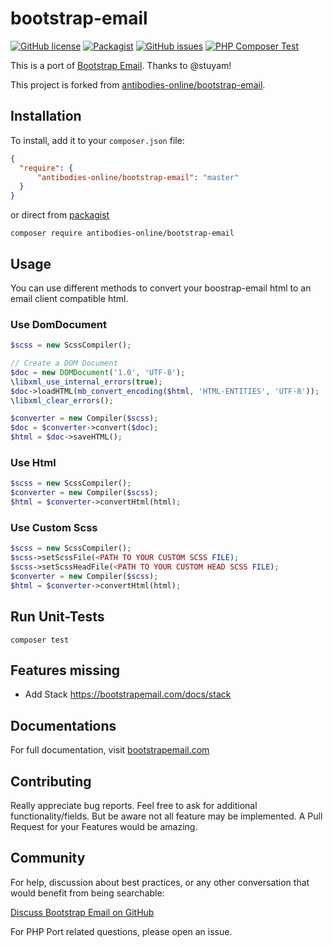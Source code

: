 # bootstrap-email
[![GitHub license](https://img.shields.io/badge/license-MIT-blue.svg)](https://raw.githubusercontent.com/antibodies-online/bootstrap-email/master/LICENSE)
[![Packagist](https://img.shields.io/packagist/v/antibodies-online/bootstrap-email.svg)](https://packagist.org/packages/antibodies-online/bootstrap-email)
[![GitHub issues](https://img.shields.io/github/issues/antibodies-online/bootstrap-email.svg)](https://github.com/antibodies-online/bootstrap-email/issues)
[![PHP Composer Test](https://github.com/antibodies-online/bootstrap-email/actions/workflows/php.yml/badge.svg)](https://github.com/antibodies-online/bootstrap-email/actions/workflows/php.yml)

This is a port of [Bootstrap Email](https://github.com/bootstrap-email/bootstrap-email). Thanks to @stuyam!

This project is forked from [antibodies-online/bootstrap-email](https://github.com/antibodies-online/bootstrap-email).

## Installation

To install, add it to your `composer.json` file:

```json
{
  "require": {
      "antibodies-online/bootstrap-email": "master"
  }
}
```

or direct from [packagist](https://packagist.org/packages/antibodies-online/bootstrap-email)

```shell
composer require antibodies-online/bootstrap-email
```

## Usage

You can use different methods to convert your boostrap-email html to an email client compatible html.

### Use DomDocument

```php
$scss = new ScssCompiler();

// Create a DOM Document
$doc = new DOMDocument('1.0', 'UTF-8');
\libxml_use_internal_errors(true);
$doc->loadHTML(mb_convert_encoding($html, 'HTML-ENTITIES', 'UTF-8'));
\libxml_clear_errors();

$converter = new Compiler($scss);
$doc = $converter->convert($doc);
$html = $doc->saveHTML();
```

### Use Html

```php
$scss = new ScssCompiler();
$converter = new Compiler($scss);
$html = $converter->convertHtml(html);
```

### Use Custom Scss
```php
$scss = new ScssCompiler();
$scss->setScssFile(<PATH TO YOUR CUSTOM SCSS FILE);
$scss->setScssHeadFile(<PATH TO YOUR CUSTOM HEAD SCSS FILE);
$converter = new Compiler($scss);
$html = $converter->convertHtml(html);
```

## Run Unit-Tests
```shell
composer test
```

## Features missing

- Add Stack https://bootstrapemail.com/docs/stack

## Documentations
For full documentation, visit [bootstrapemail.com](https://bootstrapemail.com/docs/introduction)

## Contributing
Really appreciate bug reports. Feel free to ask for additional functionality/fields. 
But be aware not all feature may be implemented.
A Pull Request for your Features would be amazing.

## Community
For help, discussion about best practices, or any other conversation that would benefit from being searchable:

[Discuss Bootstrap Email on GitHub](https://github.com/bootstrap-email/bootstrap-email/discussions)

For PHP Port related questions, please open an issue.
